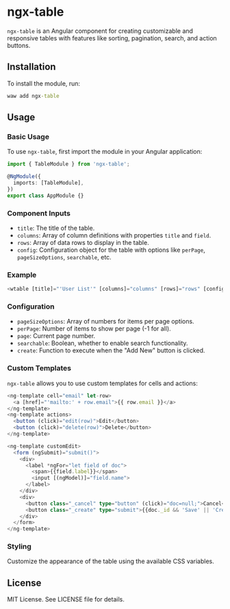 # ngx-table

`ngx-table` is an Angular component for creating customizable and responsive tables with features like sorting, pagination, search, and action buttons.

## Installation

To install the module, run:
```cmd
waw add ngx-table
```
## Usage

### Basic Usage

To use `ngx-table`, first import the module in your Angular application:
```Typescript
import { TableModule } from 'ngx-table';

@NgModule({
  imports: [TableModule],
})
export class AppModule {}
```
### Component Inputs

- `title`: The title of the table.
- `columns`: Array of column definitions with properties `title` and `field`.
- `rows`: Array of data rows to display in the table.
- `config`: Configuration object for the table with options like `perPage`, `pageSizeOptions`, `searchable`, etc.

### Example
```Typescript
<wtable [title]="'User List'" [columns]="columns" [rows]="rows" [config]="config"></wtable>
```
### Configuration

- `pageSizeOptions`: Array of numbers for items per page options.
- `perPage`: Number of items to show per page (-1 for all).
- `page`: Current page number.
- `searchable`: Boolean, whether to enable search functionality.
- `create`: Function to execute when the "Add New" button is clicked.

### Custom Templates

`ngx-table` allows you to use custom templates for cells and actions:
```Typescript
<ng-template cell="email" let-row>
  <a [href]="'mailto:' + row.email">{{ row.email }}</a>
</ng-template>
<ng-template actions>
  <button (click)="edit(row)">Edit</button>
  <button (click)="delete(row)">Delete</button>
</ng-template>

<ng-template customEdit>
  <form (ngSubmit)="submit()">
    <div>
      <label *ngFor="let field of doc">
        <span>{{field.label}}</span>
        <input [(ngModel)]="field.name">
      </label>
    </div>
    <div>
      <button class="_cancel" type="button" (click)="doc=null;">Cancel</button>
      <button class="_create" type="submit">{{doc._id && 'Save' || 'Create'}}</button>
    </div>
  </form>
</ng-template>
```

### Styling

Customize the appearance of the table using the available CSS variables.

## License

MIT License. See LICENSE file for details.
